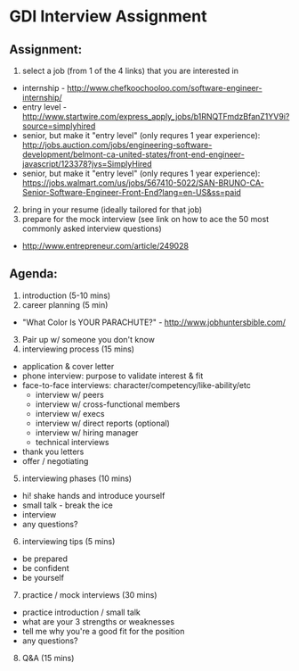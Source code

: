 # GDI Interview Assignment

Assignment:
--------------
1. select a job (from 1 of the 4 links) that you are interested in
  * internship - http://www.chefkoochooloo.com/software-engineer-internship/
  * entry level - http://www.startwire.com/express_apply_jobs/b1RNQTFmdzBfanZ1YV9i?source=simplyhired
  * senior, but make it "entry level" (only requres 1 year experience): http://jobs.auction.com/jobs/engineering-software-development/belmont-ca-united-states/front-end-engineer-javascript/123378?jvs=SimplyHired
  * senior, but make it "entry level" (only requres 1 year experience): https://jobs.walmart.com/us/jobs/567410-5022/SAN-BRUNO-CA-Senior-Software-Engineer-Front-End?lang=en-US&ss=paid
2. bring in your resume (ideally tailored for that job)
3. prepare for the mock interview (see link on how to ace the 50 most commonly asked interview questions)
  * http://www.entrepreneur.com/article/249028

Agenda:
--------------
1. introduction (5-10 mins)
2. career planning (5 min)
  * "What Color Is YOUR PARACHUTE?" - http://www.jobhuntersbible.com/
3. Pair up w/ someone you don't know
4. interviewing process (15 mins)
  * application & cover letter
  * phone interview: purpose to validate interest & fit
  * face-to-face interviews: character/competency/like-ability/etc
    * interview w/ peers
    * interview w/ cross-functional members
    * interview w/ execs
    * interview w/ direct reports (optional)
    * interview w/ hiring manager
    * technical interviews
  * thank you letters
  * offer / negotiating
5. interviewing phases (10 mins)
  * hi! shake hands and introduce yourself
  * small talk - break the ice
  * interview
  * any questions?
6. interviewing tips (5 mins)
  * be prepared
  * be confident
  * be yourself
7. practice / mock interviews (30 mins)
  * practice introduction / small talk
  * what are your 3 strengths or weaknesses
  * tell me why you're a good fit for the position
  * any questions?
8. Q&A (15 mins)
